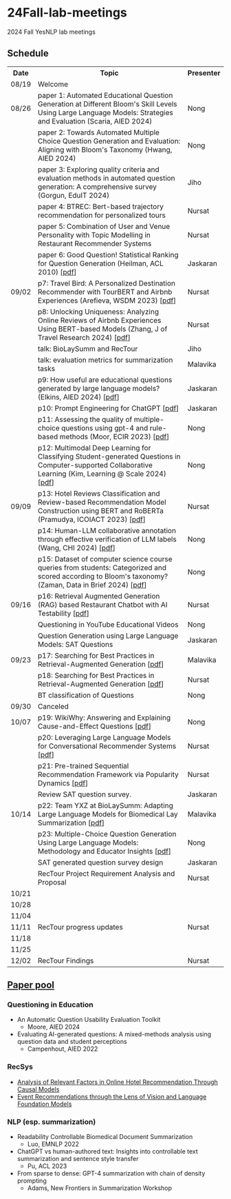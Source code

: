 # 24Fall-lab-meetings
2024 Fall YesNLP lab meetings

## Schedule

<table>
  <tr>
    <th>Date</th>
    <th>Topic</th>
    <th>Presenter</th>
  </tr>
  <tr>
    <td>08/19</td>
    <td>Welcome</td>
    <td></td>
  </tr>
  <tr>
    <td>08/26</td>
    <td>paper 1: Automated Educational Question Generation at Different Bloom's Skill Levels Using Large Language Models: Strategies and Evaluation (Scaria, AIED 2024)</td>
    <td>Nong</td>
  </tr>
  <tr>
    <td></td>
    <td>paper 2: Towards Automated Multiple Choice Question Generation and Evaluation: Aligning with Bloom's Taxonomy (Hwang, AIED 2024)</td>
    <td>Nong</td>
  </tr>
  <tr>
    <td></td>
    <td>paper 3: Exploring quality criteria and evaluation methods in automated question generation: A comprehensive survey (Gorgun, EduIT 2024)</td>
    <td>Jiho</td>
  </tr>
  <tr>
    <td></td>
    <td>paper 4: BTREC: Bert-based trajectory recommendation for personalized tours</td>
    <td>Nursat</td>
  </tr>
  <tr>
    <td></td>
    <td>paper 5: Combination of User and Venue Personality with Topic Modelling in Restaurant Recommender Systems</td>
    <td>Nursat</td>
  </tr>
  <tr>
    <td></td>
    <td>
        paper 6: Good Question! Statistical Ranking for Question Generation (Heilman, ACL 2010)
        [<a href="https://aclanthology.org/N10-1086.pdf">pdf</a>]
    </td>
    <td>Jaskaran</td>
  </tr>
  <tr>
    <td>09/02</td>
    <td>
        p7: Travel Bird: A Personalized Destination Recommender with TourBERT and Airbnb Experiences (Arefieva, WSDM 2023)
        [<a href="https://dl.acm.org/doi/pdf/10.1145/3539597.3573043">pdf</a>]
    </td>
    <td>Nursat</td>
  </tr>
  <tr>
    <td></td>
    <td>
        p8: Unlocking Uniqueness: Analyzing Online Reviews of Airbnb Experiences Using BERT-based Models (Zhang, J of Travel Research 2024)
        [<a href="https://journals.sagepub.com/doi/pdf/10.1177/00472875231197381">pdf</a>]
    </td>
    <td>Nursat</td>
  </tr>
  <tr>
    <td></td>
    <td>talk: BioLaySumm and RecTour</td>
    <td>Jiho</td>
  </tr>
  <tr>
    <td></td>
    <td>talk: evaluation metrics for summarization tasks</td>
    <td>Malavika</td>
  </tr>
  <tr>
    <td></td>
    <td>
        p9: How useful are educational questions generated by large language models? (Elkins, AIED 2024)
        [<a href="https://arxiv.org/pdf/2304.06638">pdf</a>]
    </td>
    <td>Jaskaran</td>
  </tr>
  <tr>
    <td></td>
    <td>
        p10: Prompt Engineering for ChatGPT
        [<a href="https://www.techrxiv.org/doi/pdf/10.36227/techrxiv.22683919.v2">pdf</a>]
    </td>
    <td>Jaskaran</td>
  </tr>
  <tr>
    <td></td>
    <td>
        p11: Assessing the quality of multiple-choice questions using gpt-4 and rule-based methods (Moor, ECIR 2023)
        [<a href="https://arxiv.org/pdf/2307.08161">pdf</a>]
    </td>
    <td>Nong</td>
  </tr>
  <tr>
    <td></td>
    <td>
        p12: Multimodal Deep Learning for Classifying Student-generated Questions in Computer-supported Collaborative Learning (Kim, Learning @ Scale 2024)
        [<a href="https://dl.acm.org/doi/pdf/10.1145/3657604.3662026">pdf</a>]
    </td>
    <td>Nong</td>
  </tr>
  <tr>
    <td>09/09</td>
    <td>
        p13: Hotel Reviews Classification and Review-based Recommendation Model Construction using BERT and RoBERTa (Pramudya, ICOIACT 2023)
        [<a href="https://ieeexplore.ieee.org/stamp/stamp.jsp?arnumber=10455890">pdf</a>]
    </td>
    <td>Nursat</td>
  </tr>
  <tr>
    <td></td>
    <td>
        p14:  Human-LLM collaborative annotation through effective verification of LLM labels (Wang, CHI 2024)
        [<a href="https://dl.acm.org/doi/abs/10.1145/3613904.3641960?casa_token=9bV3_0eFDaIAAAAA:OLhS1fvtN7hCTx6jlWWhe7ZiWYKn56qP7yFlnA29OrsxrxrF8jQbkbG_CZL0e0F5RTFanaPTBlK7Vac">pdf</a>]
    </td>
    <td>Nong</td>
  </tr>
  <tr>
    <td></td>
    <td>
        p15: Dataset of computer science course queries from students: Categorized and scored according to Bloom's taxonomy? (Zaman, Data in Brief 2024)
        [<a href="https://dl.acm.org/doi/abs/10.1145/3613904.3641960?casa_token=9bV3_0eFDaIAAAAA:OLhS1fvtN7hCTx6jlWWhe7ZiWYKn56qP7yFlnA29OrsxrxrF8jQbkbG_CZL0e0F5RTFanaPTBlK7Vac">pdf</a>]
    </td>
    <td>Nong</td>
  </tr>
  <tr>
    <td>09/16</td>
    <td>
        p16: Retrieval Augmented Generation (RAG) based Restaurant Chatbot with AI Testability
        [<a href="https://shorturl.at/ePPPZ">pdf</a>]
    </td>
    <td>Nursat</td>
  </tr>
  <tr>
    <td></td>
    <td>
        Questioning in YouTube Educational Videos
    </td>
    <td>Nong</td>
  </tr>
  <tr>
    <td></td>
    <td>
        Question Generation using Large Language Models: SAT Questions
    </td>
    <td>Jaskaran</td>
  </tr>
  <tr>
    <td>09/23</td>
    <td>
        p17: Searching for Best Practices in Retrieval-Augmented Generation
        [<a href="https://arxiv.org/pdf/2407.01219?trk=public_post_comment-text">pdf</a>]
    </td>
    <td>Malavika</td>
  </tr>
  <tr>
    <td></td>
    <td>
        p18: Searching for Best Practices in Retrieval-Augmented Generation
        [<a href="https://dl.acm.org/doi/pdf/10.1145/3626772.3657840">pdf</a>]
    </td>
    <td>Nursat</td>
  </tr>
  <tr>
    <td></td>
    <td>
        BT classification of Questions 
    </td>
    <td>Nong</td>
  </tr>
  <tr>
    <td>09/30</td>
    <td>Canceled</td>
    <td></td>
  </tr>
  <tr>
    <td>10/07</td>
    <td>
        p19: WikiWhy: Answering and Explaining Cause-and-Effect Questions
        [<a href="https://arxiv.org/pdf/2210.12152">pdf</a>]
    </td>
    <td>Nong</td>
  </tr>
  <tr>
    <td></td>
    <td>
        p20: Leveraging Large Language Models for Conversational Recommender Systems
        [<a href="https://arxiv.org/pdf/2305.07961">pdf</a>]
    </td>
    <td>Nursat</td>
  </tr>
  <tr>
    <td></td>
    <td>
        p21: Pre-trained Sequential Recommendation Framework via Popularity Dynamics
        [<a href="https://arxiv.org/pdf/2401.01497">pdf</a>]
    </td>
    <td>Nursat</td>
  </tr>
  <tr>
    <td></td>
    <td>
        Review SAT question survey.
    </td>
    <td>Jaskaran</td>
  </tr>
  <tr>
    <td>10/14</td>
    <td>
        p22: Team YXZ at BioLaySumm: Adapting Large Language Models for Biomedical Lay Summarization
        [<a href="https://aclanthology.org/2024.bionlp-1.76.pdf">pdf</a>]
    </td>
    <td>Malavika</td>
  </tr>
  <tr>
    <td></td>
    <td>
        p23: Multiple-Choice Question Generation Using Large Language Models: Methodology and Educator Insights
        [<a href="https://dl.acm.org/doi/pdf/10.1145/3631700.3665233">pdf</a>]
    </td>
    <td>Nong</td>
  </tr>
  <tr>
    <td></td>
    <td>SAT generated question survey design</td>
    <td>Jaskaran</td>
  </tr>
  <tr>
    <td></td>
    <td>RecTour Project Requirement Analysis and Proposal</td>
    <td>Nursat</td>
  </tr>
  <tr>
    <td>10/21</td>
    <td></td>
    <td></td>
  </tr>
  <tr>
    <td>10/28</td>
    <td></td>
    <td></td>
  </tr>
  <tr>
    <td>11/04</td>
    <td></td>
    <td></td>
  </tr>
  <tr>
    <td>11/11</td>
    <td>RecTour progress updates</td>
    <td>Nursat</td>
  </tr>
  <tr>
    <td>11/18</td>
    <td></td>
    <td></td>
  </tr>
  <tr>
    <td>11/25</td>
    <td></td>
    <td></td>
  </tr>
  <tr>
    <td>12/02</td>
    <td>RecTour Findings</td>
    <td>Nursat</td>
  </tr>
</table>


## [Paper pool](https://drive.google.com/drive/folders/1KI1sa4jGvi_7DeexGg8w7k1n-hOM-vPw?usp=sharing)

### Questioning in Education

- An Automatic Question Usability Evaluation Toolkit
    - Moore, AIED 2024
- Evaluating AI-generated questions: A mixed-methods analysis using question data and student perceptions
    - Campenhout, AIED 2022


### RecSys

- [Analysis of Relevant Factors in Online Hotel Recommendation Through Causal Models
](https://kennesawedu-my.sharepoint.com/:b:/g/personal/jnoh3_kennesaw_edu/EfDL556B6ilFgHwInE1unhIBa1zyk7weOvLxVKqEIK42ww?e=ZCuuBn)
- [Event Recommendations through the Lens of Vision and Language Foundation Models](https://kennesawedu-my.sharepoint.com/:b:/g/personal/jnoh3_kennesaw_edu/EW8QcwEGNv5GsaVNy4piQmUBasnFX6am1S8OCgWI0_sVQA?e=7czkLK)


### NLP (esp. summarization)

- Readability Controllable Biomedical Document Summarization
    - Luo, EMNLP 2022
- ChatGPT vs human-authored text: Insights into controllable text summarization and sentence style transfer
    - Pu, ACL 2023
- From sparse to dense: GPT-4 summarization with chain of density prompting
    - Adams, New Frontiers in Summarization Workshop
